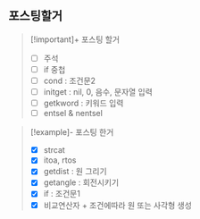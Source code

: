 ## 포스팅할거

> [!important]+ 포스팅 할거
> - [ ] 주석
> - [ ] if 중첩
> - [ ] cond : 조건문2
> - [ ] initget : nil, 0, 음수, 문자열 입력
> - [ ] getkword : 키워드 입력
> - [ ] entsel & nentsel

> [!example]- 포스팅 한거
> - [x] strcat
> - [x] itoa, rtos
> - [x] getdist : 원 그리기
> - [x] getangle : 회전시키기
> - [x] if : 조건문1
> - [x] 비교연산자 + 조건에따라 원 또는 사각형 생성
